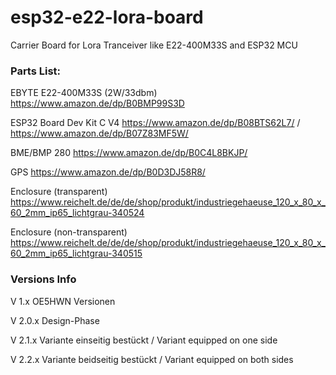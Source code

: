 # esp32-e22-lora-board
Carrier Board for Lora Tranceiver like E22-400M33S and ESP32 MCU

### Parts List:

EBYTE E22-400M33S (2W/33dbm) https://www.amazon.de/dp/B0BMP99S3D

ESP32 Board Dev Kit C V4 https://www.amazon.de/dp/B08BTS62L7/ / https://www.amazon.de/dp/B07Z83MF5W/

BME/BMP 280 https://www.amazon.de/dp/B0C4L8BKJP/

GPS https://www.amazon.de/dp/B0D3DJ58R8/

Enclosure (transparent) https://www.reichelt.de/de/de/shop/produkt/industriegehaeuse_120_x_80_x_60_2mm_ip65_lichtgrau-340524

Enclosure (non-transparent) https://www.reichelt.de/de/de/shop/produkt/industriegehaeuse_120_x_80_x_60_2mm_ip65_lichtgrau-340515


### Versions Info
V 1.x    OE5HWN Versionen

V 2.0.x  Design-Phase

V 2.1.x  Variante einseitig bestückt / Variant equipped on one side

V 2.2.x  Variante beidseitig bestückt / Variant equipped on both sides
